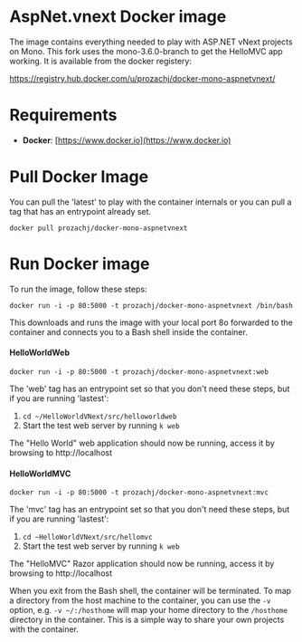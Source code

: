 AspNet.vnext Docker image
=============================

The image contains everything needed to play with ASP.NET vNext projects on Mono. This fork uses the mono-3.6.0-branch to get the HelloMVC app working. It is available from the docker registery: 

https://registry.hub.docker.com/u/prozachj/docker-mono-aspnetvnext/

# Requirements

* **Docker**: [https://www.docker.io](https://www.docker.io)

# Pull Docker Image
You can pull the 'latest' to play with the container internals or you can pull a tag that has an entrypoint already set.

`docker pull prozachj/docker-mono-aspnetvnext`

# Run Docker image
To run the image, follow these steps:

`docker run -i -p 80:5000 -t prozachj/docker-mono-aspnetvnext /bin/bash`

This downloads and runs the image with your local port 8o forwarded to the container and connects you to a Bash shell inside the container.

 
#### HelloWorldWeb
`docker run -i -p 80:5000 -t prozachj/docker-mono-aspnetvnext:web`

The 'web' tag has an entrypoint set so that you don't need these steps, but if you are running 'lastest':


1. `cd ~/HelloWorldVNext/src/helloworldweb`
2. Start the test web server by running `k web`

The "Hello World" web application should now be running, access it by browsing to http://localhost

#### HelloWorldMVC 
`docker run -i -p 80:5000 -t prozachj/docker-mono-aspnetvnext:mvc`

The 'mvc' tag has an entrypoint set so that you don't need these steps, but if you are running 'lastest':


1. `cd ~HelloWorldVNext/src/hellomvc`
2. Start the test web server by running `k web`

The "HelloMVC" Razor application should now be running, access it by browsing to http://localhost

When you exit from the Bash shell, the container will be terminated.
To map a directory from the host machine to the container, you can use the `-v` option, e.g. `-v ~/:/hosthome` will map your home directory to the `/hosthome` directory in the container. This is a simple way to share your own projects with the container.


